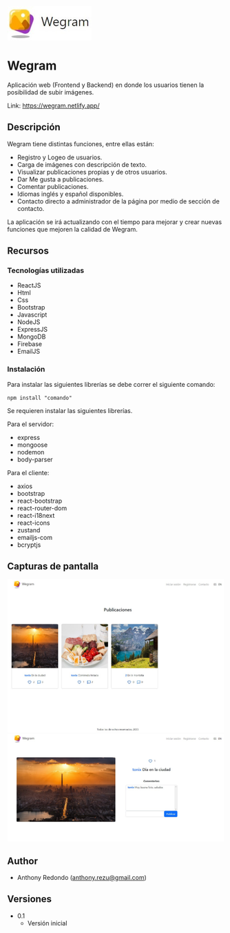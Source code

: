 ![alt text](https://github.com/astrby/react-wegram/blob/main/ReadmeImgs/logo.jpg?raw=true)

# Wegram

Aplicación web (Frontend y Backend) en donde los usuarios tienen la posibilidad de subir imágenes.

Link: https://wegram.netlify.app/

## Descripción

Wegram tiene distintas funciones, entre ellas están:

- Registro y Logeo de usuarios.
- Carga de imágenes con descripción de texto.
- Visualizar publicaciones propias y de otros usuarios.
- Dar Me gusta a publicaciones.
- Comentar publicaciones.
- Idiomas inglés y español disponibles.
- Contacto directo a administrador de la página por medio de sección de contacto.

La aplicación se irá actualizando con el tiempo para mejorar y crear nuevas funciones que mejoren la calidad de Wegram.

## Recursos

### Tecnologías utilizadas

- ReactJS
- Html
- Css
- Bootstrap
- Javascript
- NodeJS
- ExpressJS
- MongoDB
- Firebase
- EmailJS

### Instalación

Para instalar las siguientes librerías se debe correr el siguiente comando:

```
npm install "comando"
```

Se requieren instalar las siguientes librerías.

Para el servidor:

* express
* mongoose
* nodemon
* body-parser

Para el cliente:

* axios
* bootstrap
* react-bootstrap
* react-router-dom
* react-i18next
* react-icons
* zustand
* emailjs-com
* bcryptjs


## Capturas de pantalla

![alt text](https://github.com/astrby/react-wegram/blob/main/ReadmeImgs/1.jpg?raw=true)
![alt text](https://github.com/astrby/react-wegram/blob/main/ReadmeImgs/2.jpg?raw=true)

## Author

-  Anthony Redondo (anthony.rezu@gmail.com)

## Versiones

* 0.1
    * Versión inicial

